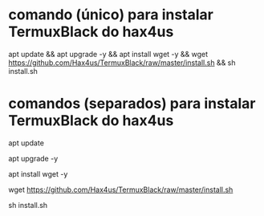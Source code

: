 # comando (único) para instalar TermuxBlack do hax4us

apt update && apt upgrade -y && apt install wget -y && wget https://github.com/Hax4us/TermuxBlack/raw/master/install.sh && sh install.sh

# comandos (separados) para instalar TermuxBlack do hax4us

apt update

apt upgrade -y

apt install wget -y

wget https://github.com/Hax4us/TermuxBlack/raw/master/install.sh

sh install.sh
